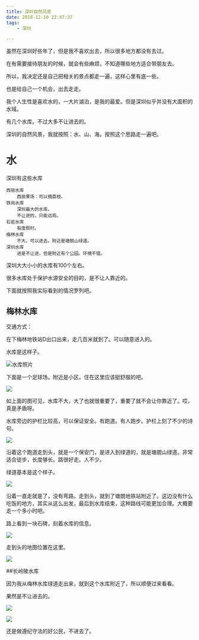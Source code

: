 ```yaml
---
title: 深圳自然风景
date: 2018-12-10 22:47:37
tags:
	- 深圳

---
```


虽然在深圳好些年了，但是我不喜欢出去，所以很多地方都没有去过。

在有需要接待朋友的时候，就会有些麻烦，不知道哪些地方适合带朋友去。

所以，我决定还是自己把相关的景点都走一遍，这样心里有底一些。

也是给自己一个机会，出去走走。

我个人生性是喜欢水的，一大片湖泊，是我的最爱。但是深圳似乎并没有大面积的水域。

有几个水库。不过大多不让进去的。

深圳的自然风景，我就按照：水、山、海。按照这个思路走一遍吧。

# 水

深圳有这些水库

```
西丽水库
	西丽果场：可以摘荔枝。
铁岗水库
	深圳最大的水库。
	不让进的，只能远观。
石岩水库
	有度假村。
梅林水库
	不大。可以进去。附近是塘朗山绿道。
深圳水库
	进是不让进，但是附近有个公园。环境不错。
```

深圳大大小小的水库有100个左右。

很多水库处于保护水源安全的目的，是不让人靠近的。

下面就按照我实际看到的情况罗列吧。



## 梅林水库

交通方式：

在下梅林地铁站D出口出来，走几百米就到了。可以随意进入的。

水库是这样子。

![水库照片](./pic/水库照片.jpg)

下面是一个足球场。附近是小区。住在这里应该挺舒服的吧。

![](./pic/水库下面的足球场.jpg)

如上面的图可见，水库不大，大了也就很重要了，重要了就不会让你靠近了。哎，真是矛盾呀。

水库旁边的护栏比较高，可以保证安全。有跑道。有人跑步。护栏上刻了不少的诗句。

![](./pic/水库大坝.jpg)

沿着这个跑道走到头，就是一个保安门，是进入到绿道的，就是塘朗山绿道。非常适合徒步，长度够长。路很好走。人不少。

绿道基本是这个样子。

![](./pic/绿道.jpg)

沿着一直走就是了，没有弯路。走到头，就到了塘朗地铁站附近了。这边没有什么吃饭的地方，其实从这么出发，最后到水库结束，这种路线可能更加合理。大概要走一个多小时吧。

路上看到一块石碑，刻着水库的信息。

![](./pic/说明.jpg)

走到头的地图位置在这里。

![](./pic/出口地图位置.png)

##长岭陂水库

因为我从梅林水库绿道走出来，就到这个水库附近了，所以顺便过来看看。

果然是不让进去的。

![](./pic/禁止说明.jpg)

![](./pic/有人看守的大门.jpg)

还是做遵纪守法的好公民，不进去了。





 

